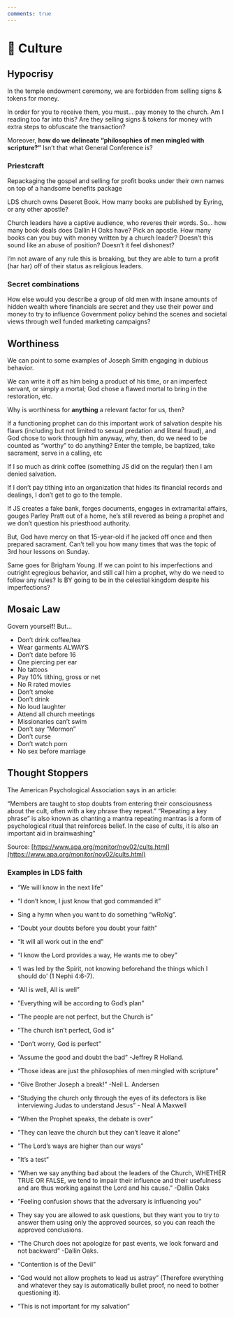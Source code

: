 ```yaml
---
comments: true
---
```

# 👥 Culture

## Hypocrisy

In the temple endowment ceremony, we are forbidden from selling signs & tokens for money.

In order for you to receive them, you must… pay money to the church. Am I reading too far into this? Are they selling signs & tokens for money with extra steps to obfuscate the transaction?

Moreover, **how do we delineate “philosophies of men mingled with scripture?”** Isn’t that what General Conference is?

### Priestcraft

Repackaging the gospel and selling for profit books under their own names on top of a handsome benefits package

LDS church owns Deseret Book. How many books are published by Eyring, or any other apostle?

Church leaders have a captive audience, who reveres their words. So… how many book deals does Dallin H Oaks have? Pick an apostle. How many books can you buy with money written by a church leader? Doesn’t this sound like an abuse of position? Doesn’t it feel dishonest?

I’m not aware of any rule this is breaking, but they are able to turn a profit (har har) off of their status as religious leaders.

### Secret combinations

How else would you describe a group of old men with insane amounts of hidden wealth where financials are secret and they use their power and money to try to influence Government policy behind the scenes and societal views through well funded marketing campaigns?

## Worthiness

We can point to some examples of Joseph Smith engaging in dubious behavior.

We can write it off as him being a product of his time, or an imperfect servant, or simply a mortal; God chose a flawed mortal to bring in the restoration, etc.

Why is worthiness for **anything** a relevant factor for us, then?

If a functioning prophet can do this important work of salvation despite his flaws (including but not limited to sexual predation and literal fraud), and God chose to work through him anyway, why, then, do we need to be counted as “worthy” to do anything? Enter the temple, be baptized, take sacrament, serve in a calling, etc

If I so much as drink coffee (something JS did on the regular) then I am denied salvation.

If I don’t pay tithing into an organization that hides its financial records and dealings, I don’t get to go to the temple.

If JS creates a fake bank, forges documents, engages in extramarital affairs, gouges Parley Pratt out of a home, he’s still revered as being a prophet and we don’t question his priesthood authority.

But, God have mercy on that 15-year-old if he jacked off once and then prepared sacrament. Can’t tell you how many times that was the topic of 3rd hour lessons on Sunday.

Same goes for Brigham Young. If we can point to his imperfections and outright egregious behavior, and still call him a prophet, why do we need to follow any rules? Is BY going to be in the celestial kingdom despite his imperfections?

## Mosaic Law

Govern yourself! But…

- Don’t drink coffee/tea
- Wear garments ALWAYS
- Don’t date before 16
- One piercing per ear
- No tattoos
- Pay 10% tithing, gross or net
- No R rated movies
- Don’t smoke
- Don’t drink
- No loud laughter
- Attend all church meetings
- Missionaries can’t swim
- Don’t say “Mormon”
- Don’t curse
- Don’t watch porn
- No sex before marriage

## Thought Stoppers

The American Psychological Association says in an article:

“Members are taught to stop doubts from entering their consciousness about the cult, often with a key phrase they repeat.” “Repeating a key phrase” is also known as chanting a mantra repeating mantras is a form of psychological ritual that reinforces belief. In the case of cults, it is also an important aid in brainwashing”

Source: [https://www.apa.org/monitor/nov02/cults.html](https://www.apa.org/monitor/nov02/cults.html)

### **Examples in LDS faith**

- “We will know in the next life”

- “I don’t know, I just know that god commanded it”

- Sing a hymn when you want to do something “wRoNg”.

- “Doubt your doubts before you doubt your faith”

- “It will all work out in the end”

- “I know the Lord provides a way, He wants me to obey”

- ‘I was led by the Spirit, not knowing beforehand the things which I should do’ (1 Nephi 4:6-7).

- “All is well, All is well”

- ”Everything will be according to God’s plan”

- ”The people are not perfect, but the Church is”

- ”The church isn’t perfect, God is”

- ”Don’t worry, God is perfect”

- “Assume the good and doubt the bad” -Jeffrey R Holland.

- “Those ideas are just the philosophies of men mingled with scripture”

- “Give Brother Joseph a break!” -Neil L. Andersen

- “Studying the church only through the eyes of its defectors is like interviewing Judas to understand Jesus” - Neal A Maxwell

- “When the Prophet speaks, the debate is over”

- ”They can leave the church but they can’t leave it alone”

- ”The Lord’s ways are higher than our ways”

- ”It’s a test”

- “When we say anything bad about the leaders of the Church, WHETHER TRUE OR FALSE, we tend to impair their influence and their usefulness and are thus working against the Lord and his cause.” -Dallin Oaks

- ”Feeling confusion shows that the adversary is influencing you”

- They say you are allowed to ask questions, but they want you to try to answer them using only the approved sources, so you can reach the approved conclusions.

- “The Church does not apologize for past events, we look forward and not backward” -Dallin Oaks.

- “Contention is of the Devil”

- “God would not allow prophets to lead us astray” (Therefore everything and whatever they say is automatically bullet proof, no need to bother questioning it).

- “This is not important for my salvation”
